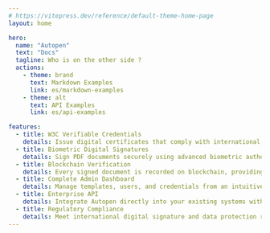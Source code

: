 ```yaml
---
# https://vitepress.dev/reference/default-theme-home-page
layout: home

hero:
  name: "Autopen"
  text: "Docs"
  tagline: Who is on the other side ?
  actions:
    - theme: brand
      text: Markdown Examples
      link: es/markdown-examples
    - theme: alt
      text: API Examples
      link: es/api-examples

features:
  - title: W3C Verifiable Credentials
    details: Issue digital certificates that comply with international W3C standards, ensuring authenticity and global recognition for your corporate documents.
  - title: Biometric Digital Signatures
    details: Sign PDF documents securely using advanced biometric authentication. Simple QR code process that guarantees signer identity verification.
  - title: Blockchain Verification
    details: Every signed document is recorded on blockchain, providing immutable proof of authenticity that eliminates disputes and document fraud.
  - title: Complete Admin Dashboard
    details: Manage templates, users, and credentials from an intuitive interface. Full control over your organization's issuance and verification processes.
  - title: Enterprise API
    details: Integrate Autopen directly into your existing systems with our robust API. Automate credential issuance and optimize your workflows.
  - title: Regulatory Compliance
    details: Meet international digital signature and data protection regulations. Reduce legal risks and improve stakeholder confidence.
---
```



